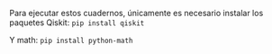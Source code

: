 Para ejecutar estos cuadernos, únicamente es necesario instalar los paquetes Qiskit:
``pip install qiskit``

Y math:
``pip install python-math``
